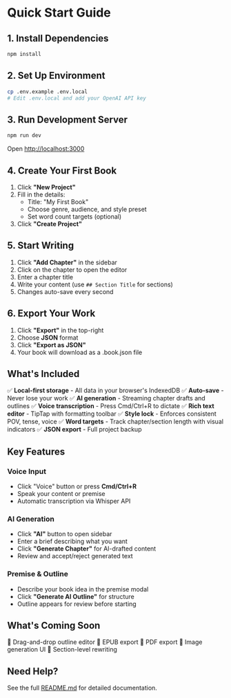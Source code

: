 # Quick Start Guide

## 1. Install Dependencies
```bash
npm install
```

## 2. Set Up Environment
```bash
cp .env.example .env.local
# Edit .env.local and add your OpenAI API key
```

## 3. Run Development Server
```bash
npm run dev
```

Open [http://localhost:3000](http://localhost:3000)

## 4. Create Your First Book

1. Click **"New Project"**
2. Fill in the details:
   - Title: "My First Book"
   - Choose genre, audience, and style preset
   - Set word count targets (optional)
3. Click **"Create Project"**

## 5. Start Writing

1. Click **"Add Chapter"** in the sidebar
2. Click on the chapter to open the editor
3. Enter a chapter title
4. Write your content (use `## Section Title` for sections)
5. Changes auto-save every second

## 6. Export Your Work

1. Click **"Export"** in the top-right
2. Choose **JSON** format
3. Click **"Export as JSON"**
4. Your book will download as a .book.json file

## What's Included

✅ **Local-first storage** - All data in your browser's IndexedDB
✅ **Auto-save** - Never lose your work
✅ **AI generation** - Streaming chapter drafts and outlines
✅ **Voice transcription** - Press Cmd/Ctrl+R to dictate
✅ **Rich text editor** - TipTap with formatting toolbar
✅ **Style lock** - Enforces consistent POV, tense, voice
✅ **Word targets** - Track chapter/section length with visual indicators
✅ **JSON export** - Full project backup

## Key Features

### Voice Input
- Click "Voice" button or press **Cmd/Ctrl+R**
- Speak your content or premise
- Automatic transcription via Whisper API

### AI Generation
- Click **"AI"** button to open sidebar
- Enter a brief describing what you want
- Click **"Generate Chapter"** for AI-drafted content
- Review and accept/reject generated text

### Premise & Outline
- Describe your book idea in the premise modal
- Click **"Generate AI Outline"** for structure
- Outline appears for review before starting

## What's Coming Soon

🚧 Drag-and-drop outline editor
🚧 EPUB export
🚧 PDF export
🚧 Image generation UI
🚧 Section-level rewriting

## Need Help?

See the full [README.md](./README.md) for detailed documentation.
